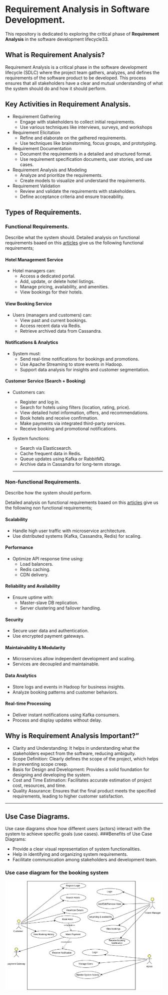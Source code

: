 # Requirement Analysis in Software Development.
This repository is dedicated to exploring the critical phase of **Requirement Analysis** in the software development lifecycle33.

## What is Requirement Analysis?
Requirement Analysis is a critical phase in the software development lifecycle (SDLC) where the project team gathers, analyzes, and defines the requirements of the software product to be developed. This process ensures that all stakeholders have a clear and mutual understanding of what the system should do and how it should perform.

## Key Activities in Requirement Analysis.
- Requirement Gathering
  - Engage with stakeholders to collect initial requirements.
  - Use various techniques like interviews, surveys, and workshops
- Requirement Elicitation
  - Refine and elaborate on the gathered requirements.
  - Use techniques like brainstorming, focus groups, and prototyping.
- Requirement Documentation
  - Document the requirements in a detailed and structured format.
  - Use requirement specification documents, user stories, and use cases.
- Requirement Analysis and Modeling
  - Analyze and prioritize the requirements.
  - Create models to visualize and understand the requirements.
- Requirement Validation
  - Review and validate the requirements with stakeholders.
  - Define acceptance criteria and ensure traceability.

## Types of Requirements.
### Functional Requirements.
Describe what the system should.
Detailed analysis on functional requirements baaed on this [articles](https://medium.com/nerd-for-tech/system-design-architecture-for-hotel-booking-apps-like-airbnb-oyo-6efb4f4dddd7) give us the following functional requirements;

#### Hotel Management Service
- Hotel managers can:
  - Access a dedicated portal.
  - Add, update, or delete hotel listings.
  - Manage pricing, availability, and amenities.
  - View bookings for their hotels.
    
#### View Booking Service
- Users (managers and customers) can:
  - View past and current bookings.
  - Access recent data via Redis.
  - Retrieve archived data from Cassandra.

#### Notifications & Analytics
- System must:
  - Send real-time notifications for bookings and promotions.
  - Use Apache Streaming to store events in Hadoop.
  - Support data analysis for insights and customer segmentation.

#### Customer Service (Search + Booking)
- Customers can:
  - Register and log in.
  - Search for hotels using filters (location, rating, price).
  - View detailed hotel information, offers, and recommendations.
  - Book hotels and receive confirmation.
  - Make payments via integrated third-party services.
  - Receive booking and promotional notifications.

- System functions:
  - Search via Elasticsearch.
  - Cache frequent data in Redis.
  - Queue updates using Kafka or RabbitMQ.
  - Archive data in Cassandra for long-term storage.
  ---

### Non-functional Requirements.
Describe how the system should perform.

Detailed analysis on functional requirements baaed on this [articles](https://medium.com/nerd-for-tech/system-design-architecture-for-hotel-booking-apps-like-airbnb-oyo-6efb4f4dddd7) give us the following non functional requirements;
#### Scalability
- Handle high user traffic with microservice architecture.
- Use distributed systems (Kafka, Cassandra, Redis) for scaling.
#### Performance
- Optimize API response time using:
  - Load balancers.
  - Redis caching.
  - CDN delivery.
#### Reliability and Availability
- Ensure uptime with:
  - Master-slave DB replication.
  - Server clustering and failover handling.
#### Security
- Secure user data and authentication.
- Use encrypted payment gateways.
#### Maintainability & Modularity
- Microservices allow independent development and scaling.
- Services are decoupled and maintainable.
#### Data Analytics
- Store logs and events in Hadoop for business insights.
- Analyze booking patterns and customer behaviors.
#### Real-time Processing
- Deliver instant notifications using Kafka consumers.
- Process and display updates without delay.

## Why is Requirement Analysis Important?”
- Clarity and Understanding: It helps in understanding what the stakeholders expect from the software, reducing ambiguity.
- Scope Definition: Clearly defines the scope of the project, which helps in preventing scope creep.
- Basis for Design and Development: Provides a solid foundation for designing and developing the system.
- Cost and Time Estimation: Facilitates accurate estimation of project cost, resources, and time.
- Quality Assurance: Ensures that the final product meets the specified requirements, leading to higher customer satisfaction.
---
## Use Case Diagrams.
Use case diagrams show how different users (actors) interact with the system to achieve specific goals (use cases).
###Benefits of Use Case Diagrams:
- Provide a clear visual representation of system functionalities.
- Help in identifying and organizing system requirements.
- Facilitate communication among stakeholders and development team.
### Use case diagram for the booking system
![Booking System use case](alx-booking-uc.png)



